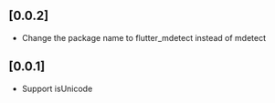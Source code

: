 ## [0.0.2]

* Change the package name to flutter_mdetect instead of mdetect

## [0.0.1]

* Support isUnicode
